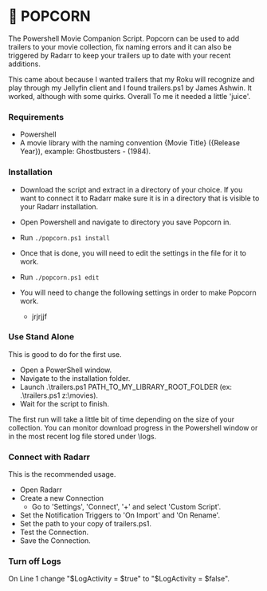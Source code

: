 # 🍿 POPCORN
  The Powershell Movie Companion Script.  Popcorn can be used to add trailers to your movie collection, fix naming errors and it can also be triggered by Radarr to keep your trailers up to date with your recent additions.

  This came about because I wanted trailers that my Roku will recognize and play through my Jellyfin client and I found trailers.ps1 by James Ashwin. It worked, although with some quirks.  Overall To me it needed a little 'juice'.

### Requirements
- Powershell
- A movie library with the naming convention {Movie Title} ({Release Year}), example: Ghostbusters - (1984).

### Installation
- Download the script and extract in a directory of your choice.  If you want to connect it to Radarr make sure it is in a directory that is visible to your Radarr installation.

- Open Powershell and navigate to directory you save Popcorn in.

- Run ``./popcorn.ps1 install``

- Once that is done, you will need to edit the settings in the file for it to work.

- Run ``./popcorn.ps1 edit``

- You will need to change the following settings in order to make Popcorn work.
  - jrjrjjf
  
### Use Stand Alone
This is good to do for the first use.
- Open a PowerShell window.
- Navigate to the installation folder.
- Launch .\trailers.ps1 PATH_TO_MY_LIBRARY_ROOT_FOLDER (ex: .\trailers.ps1 z:\movies).
- Wait for the script to finish.

The first run will take a little bit of time depending on the size of your collection.
You can monitor download progress in the Powershell window or in the most recent log file stored under \logs.

### Connect with Radarr
This is the recommended usage.
- Open Radarr
- Create a new Connection
  - Go to 'Settings', 'Connect', '+' and select 'Custom Script'.
- Set the Notification Triggers to 'On Import' and 'On Rename'.
- Set the path to your copy of trailers.ps1.
- Test the Connection.
- Save the Connection.

### Turn off Logs
On Line 1 change "$LogActivity = $true"
to "$LogActivity = $false".
